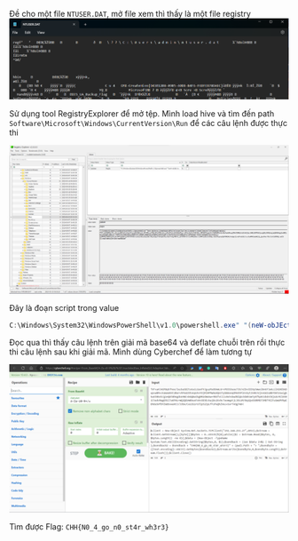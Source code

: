 Đề cho một file `NTUSER.DAT`, mở file xem thì thấy là một file registry
![](https://github.com/HuyThang25/Image/blob/main/Screenshot%202023-07-10%20200108.png)

Sử dụng tool RegistryExplorer để mở tệp. Mình load hive và tìm đến path `Software\Microsoft\Windows\CurrentVersion\Run` để các câu lệnh được thực thi

![](https://github.com/HuyThang25/Image/blob/main/Screenshot%202023-07-10%20200634.png)

Đây là đoạn script trong value

```powershell
C:\Windows\System32\WindowsPowerShell\v1.0\powershell.exe" "(neW-obJEct io.COMprEssIon.dEFlATesTReAm( [sySTem.IO.memorYSTREam] [coNVeRT]::FRoMBAse64stRInG( 'TVFva4JAGP8qh7hxx/IwzbaSBZtsKwiLGexFhJg+pMs09AmL6rvP03S9uoe739/nZD+OIEHySmwolNn6F3wkzilH2HEbkDupvwXM+cKaWxWSSt2Bxrv9F64ZOteepU5vYOjMlHPMwNuVQnItyb8AneqOMnO5PiEsVytZnHkJUjnvG4ZuXB7O6tUswigGSuVI0Gsh/g1eQGt8h6gdUo98CskGQ8aIkgBR2dmUAw+9kkfvCiiL0x5sbwdNlQUckb851mTykfhpECUbdstXjo2LMIlEE0iCtedvhWgER1I7aKPHLrmQ2QGVmkbuoFoVvOE9Eckaj8+26vbcTeomqptjL3OLUM/0q1Q+030RMD73MBTYEZFuSmUMYbpEERduSVfDYZW8SvwuktJ/33bx/CeLEGirU7Zp52ZpLfYzPuQhZVez+SsrTnOg7A8='), [SYSTEM.iO.ComPReSSion.CoMPrEsSIonmODe]::DeCOmpresS)|FOREAcH-object{ neW-obJEct io.streAMrEadeR( $_,[sysTem.TExt.EnCoDING]::asCIi )}).reaDToEnD()|inVOKe-exprEsSIon
```
Đọc qua thì thấy câu lệnh trên giải mã base64 và deflate chuỗi trên rồi thực thi câu lệnh sau khi giải mã. Mình dùng Cyberchef để làm tương tự 

![](https://github.com/HuyThang25/Image/blob/main/Screenshot%202023-07-10%20201249.png)

Tìm được Flag: `CHH{N0_4_go_n0_st4r_wh3r3}`


